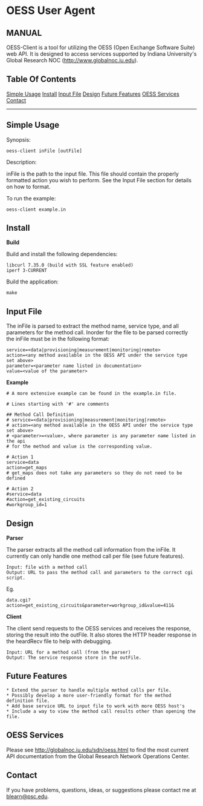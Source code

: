 OESS User Agent
===============

MANUAL
------
OESS-Client is a tool for utilizing the OESS (Open Exchange Software
Suite) web API. It is designed to access services supported by Indiana
University's Global Research NOC (http://www.globalnoc.iu.edu).


Table Of Contents
-----------------

[Simple Usage](#simple-usage)
[Install](#install)
[Input File](#input-file)
[Design](#design)
[Future Features](#future-features)
[OESS Services](#oess-services)
[Contact](#contact)

-----------------


Simple Usage
---------------

Synopsis:

    oess-client inFile [outFile]

Description:

inFile is the path to the input file. This file should contain the 
properly formatted action you wish to perform. See the Input File section for details 
on how to format.

To run the example:

    oess-client example.in

Install
----------

__Build__

Build and install the following dependencies:

    libcurl 7.35.0 (build with SSL feature enabled)
    iperf 3-CURRENT

Build the application:

    make

Input File
-------------

The inFile is parsed to extract the method name, service type, and all 
parameters for the method call. Inorder for the file to be parsed correctly the 
inFile must be in the following format:

    service=<data|provisioning|measurement|monitoring|remote>
    action=<any method available in the OESS API under the service type set above>
    parameter=<parameter name listed in documentation>
    value=<value of the parameter>

__Example__

```
# A more extensive example can be found in the example.in file.

# Lines starting with '#' are comments

## Method Call Definition
# service=<data|provisioning|measurement|monitoring|remote>
# action=<any method available in the OESS API under the service type set above>
# <parameter>=<value>, where parameter is any parameter name listed in the api 
# for the method and value is the corresponding value.

# Action 1
service=data
action=get_maps
# get_maps does not take any parameters so they do not need to be defined

# Action 2
#service=data
#action=get_existing_circuits
#workgroup_id=1
```

Design
---------

__Parser__

The parser extracts all the method call information from the inFile. It currently can
only handle one method call per file (see future features).

    Input: file with a method call
    Output: URL to pass the method call and parameters to the correct cgi script. 
Eg.

    data.cgi?action=get_existing_circuits&parameter=workgroup_id&value=411&

__Client__

The client send requests to the OESS services and receives the response, storing the 
result into the outFile. It also stores the HTTP header response in the heardRecv file to 
help with debugging.

    Input: URL for a method call (from the parser)
    Output: The service response store in the outFile.

Future Features
------------------

    * Extend the parser to handle multiple method calls per file.
    * Possibly develop a more user-friendly format for the method definition file.  
    * Add base service URL to input file to work with more OESS host's
    * Include a way to view the method call results other than opening the file.

OESS Services
----------------

Please see http://globalnoc.iu.edu/sdn/oess.html to find the most current API
documentation from the Global Research Network Operations Center.

Contact
----------

If you have problems, questions, ideas, or suggestions please contact me at blearn@psc.edu.

